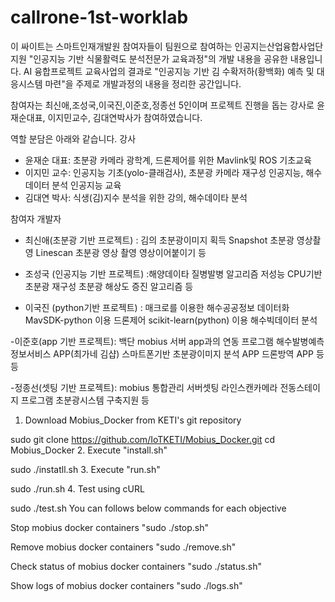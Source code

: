 # callrone-1st-worklab
이 싸이트는 스마트인재개발원 참여자들이 팀원으로 참여하는
인공지는산업융합사업단 지원 "인공지능 기반 식물활력도 분석전문가 교육과정"의 개발 내용을 
공유한 내용입니다.
AI 융합프로젝트 교육사업의 결과로 "인공지능 기반  김 수확저하(황백화) 예측 및 대응시스템 마련"을 주제로
개발과정의 내용을 정리한 공간입니다.

참여자는 최신애,조성국,이국진,이준호,정종선 5인이며
프로젝트 진행을 돕는 강사로 윤재순대표, 이지민교수, 김대연박사가 참여하였습니다.

역할 분담은 아래와 같습니다.
강사
 - 윤재순 대표: 초분광 카메라 광학계, 드론제어를 위한 Mavlink및 ROS 기초교육
 - 이지민 교수: 인공지능 기초(yolo-클래검사), 초분광 카메라 재구성 인공지능, 해수데이터 분석 인공지능 교육
 - 김대연 박사: 식생(김)지수 분석을 위한 강의, 해수데이타 분석 

참여자 개발자
 - 최신애(초분광 기반 프로젝트) : 김의 초분광이미지 획득
                                Snapshot 초분광 영상촬영
                                Linescan 초분광 영상 촬영
                                영상이어붙이기 등

 - 조성국 (인공지능 기반 프로젝트) :해양데이타 질병발병 알고리즘
                                  저성능 CPU기반 초분광 재구성
                                  초분광 해상도 증진 알고리즘 등
                                  
 - 이국진 (python기반 프로젝트) : 매크로를 이용한 해수공공정보 데이터화
                                MavSDK-python 이용 드론제어
                                scikit-learn(python) 이용 해수빅데이터 분석

 -이준호(app 기반 프로젝트): 백단 mobius 서버 app과의 연동 프로그램
                           해수발병예측정보서비스 APP(최가네 김샵)
                           스마트폰기반 초분광이미지 분석 APP
                           드론방역 APP 등등

 -정종선(셋팅 기반 프로젝트): mobius 통합관리 서버셋팅
                           라인스캔카메라 전동스테이지 프로그램
                           초분광시스템 구축지원 등



1. Download Mobius_Docker from KETI's git repository

sudo git clone https://github.com/IoTKETI/Mobius_Docker.git
cd Mobius_Docker
2. Execute "install.sh"

sudo ./instatll.sh
3. Execute "run.sh"

sudo ./run.sh
4. Test using cURL

sudo ./test.sh
You can follows below commands for each objective

Stop mobius docker containers 
"sudo ./stop.sh"

Remove mobius docker containers
"sudo ./remove.sh"

Check status of mobius docker containers
"sudo ./status.sh"

Show logs of mobius docker containers
"sudo ./logs.sh"



